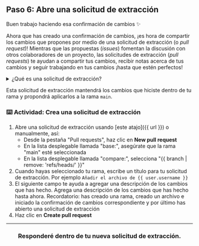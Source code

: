 ## Paso 6: Abre una solicitud de extracción

Buen trabajo haciendo esa confirmación de cambios :sparkles:

Ahora que has creado una confirmación de cambios, ¡es hora de compartir los cambios que propones por medio de una solicitud de extracción (o _pull request_)! Mientras que las propuestas (_issues_) fomentan la discusión con otros colaboradores de un proyecto, las solicitudes de extracción (_pull requests_) te ayudan a compartir tus cambios, recibir notas acerca de tus cambios y seguir trabajando en tus cambios ¡hasta que estén perfectos!

<details><summary>¿Qué es una solicitud de extracción?</summary>

## Solicitudes de extracción (o _pull requests_)

Pensemos de nuevo en el flujo de GitHub. Has creado una rama, agregaste un archivo, e hiciste una confirmación de cambios de ese archivo en tu rama. Ahora es hora de colaborar en tu archivo con otros estudiantes que toman esta clase. Esta colaboración sucede dentro de una solicitud de extracción. Mira este video para aprender más:

:tv: [Video: Introducción a las solicitudes de extracción](https://youtu.be/kJr-PIfLDl4)
<hr>
</details>

Esta solicitud de extracción mantendrá los cambios que hiciste dentro de tu rama y propondrá aplicarlos a la rama `main`.

### :keyboard: Actividad: Crea una solicitud de extracción

1. Abre una solicitud de extracción usando [este atajo]({{ url }}) o manualmente, así:
    - Desde la pestaña "Pull requests", haz clic en **New pull request**
    - En la lista desplegable llamada "base:", asegúrate que la rama "main" esté seleccionada
    - En la lista desplegable llamada "compare:", selecciona "{{ branch | remove: 'refs/heads/' }}"
1. Cuando hayas seleccionado tu rama, escribe un título para tu solicitud de extracción. Por ejemplo `Añadir el archivo de {{ user.username }}`
1. El siguiente campo te ayuda a agregar una descripción de los cambios que has hecho. Agrega una descripción de los cambios que has hecho hasta ahora. Recordatorio: has creado una rama, creado un archivo e iniciado la confirmación de cambios correspondiente y por último has abierto una solicitud de extracción
1. Haz clic en **Create pull request**

<hr>
<h3 align="center">Responderé dentro de tu nueva solicitud de extracción.</h3>
